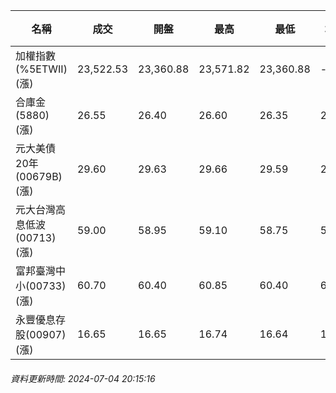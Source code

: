 | 名稱 | 成交 | 開盤 | 最高 | 最低 | 均價 | 成交金額(億) | 昨收 | 漲跌幅 | 漲跌 | 總量 | 昨量 | 振幅 |
| -------- | -------- | -------- | -------- |-------- | -------- | -------- |-------- |-------- |-------- | -------- | -------- |-------- |
|加權指數(%5ETWII) (漲)|23,522.53|23,360.88|23,571.82|23,360.88|-|5,350.77|23,172.43|1.51%|350.10|11,446,499|0|0.91%|
|合庫金(5880) (漲)|26.55|26.40|26.60|26.35|26.48|3.31|26.40|0.57%|0.15|12,494|20,076|0.95%|
|元大美債20年(00679B) (漲)|29.60|29.63|29.66|29.59|29.62|11.84|29.41|0.65%|0.19|39,966|57,636|0.24%|
|元大台灣高息低波(00713) (漲)|59.00|58.95|59.10|58.75|58.94|8.35|58.80|0.34%|0.20|14,168|11,925|0.60%|
|富邦臺灣中小(00733) (漲)|60.70|60.40|60.85|60.40|60.70|1.44|60.20|0.83%|0.50|2,380|1,806|0.75%|
|永豐優息存股(00907) (漲)|16.65|16.65|16.74|16.64|16.67|0.624|16.62|0.18%|0.03|3,743|2,922|0.60%|
###### 資料更新時間: 2024-07-04 20:15:16